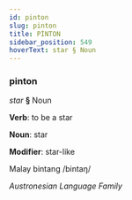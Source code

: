 ```yaml
---
id: pinton
slug: pinton
title: PİNTON
sidebar_position: 549
hoverText: star § Noun
---
```


### pinton

*star* **§** Noun

**Verb**: to be a star

**Noun**: star

**Modifier**: star-like

Malay bintang /bintaŋ/

*Austronesian Language Family*